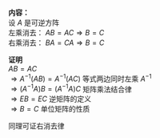 **内容：**    
设 $A$ 是可逆方阵    
左乘消去： $AB=AC\Rightarrow B=C$     
右乘消去： $BA=CA\Rightarrow B=C$     
    
**证明**    
 $AB=AC$     
 $\Rightarrow A^{-1}(AB)=A^{-1}(AC)$  等式两边同时左乘 $A^{-1}$     
 $\Rightarrow(A^{-1}A)B=(A^{-1}A)C$  矩阵乘法结合律    
 $\Rightarrow EB=EC$  逆矩阵的定义    
 $\Rightarrow B=C$  单位矩阵的性质    
    
同理可证右消去律    
